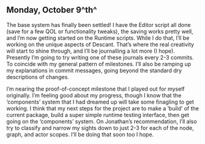 ## Monday, October 9^th^

The base system has finally been settled! I have the Editor script all done (save for a few QOL or functionality tweaks), the saving works pretty well, and I’m now getting started on the Runtime scripts. While I do that, I’ll be working on the unique aspects of Descant. That’s where the real creativity will start to shine through, and I’ll be journalling a lot more (I hope). Presently I’m going to try writing one of these journals every 2-3 commits. To coincide with my general pattern of milestones. I’ll also be ramping up my explanations in commit messages, going beyond the standard dry descriptions of changes.

I’m nearing the proof-of-concept milestone that I played out for myself originally. I’m feeling good about my progress, though I know that the ‘components’ system that I had dreamed up will take some finagling to get working. I think that my next steps for the project are to make a ‘build’ of the current package, build a super simple runtime testing interface, then get going on the ‘components’ system. On Jonathan’s recommendation, I’ll also try to classify and narrow my sights down to just 2-3 for each of the node, graph, and actor scopes. I’ll be doing that soon too I hope.